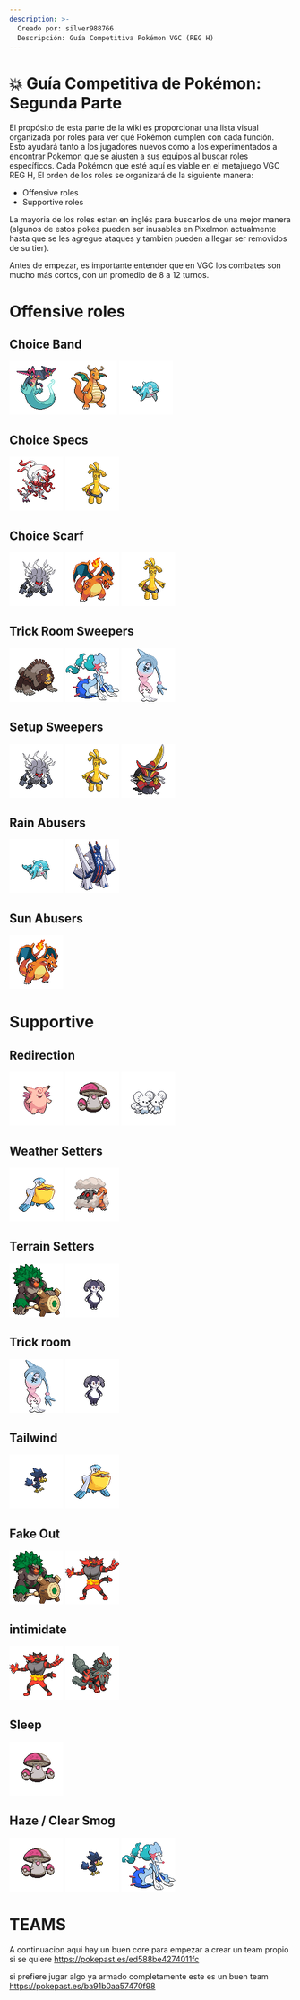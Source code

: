 ```yaml
---
description: >-
  Creado por: silver988766
  Descripción: Guía Competitiva Pokémon VGC (REG H)
---
```


# 💥 Guía Competitiva de Pokémon: Segunda Parte

El propósito de esta parte  de la wiki  es proporcionar una lista visual organizada por roles para ver qué Pokémon cumplen con cada función. Esto ayudará tanto a los jugadores nuevos como a los experimentados a encontrar Pokémon que se ajusten a sus equipos al buscar roles específicos. Cada Pokémon que esté aquí es viable en el metajuego VGC REG H,  El orden de los roles se organizará de la siguiente manera:

- Offensive roles 
- Supportive roles

La mayoria de los roles estan en inglés para buscarlos de una mejor manera (algunos de estos pokes pueden ser inusables en Pixelmon actualmente hasta que se les agregue ataques y tambien pueden a llegar ser removidos de su tier).

Antes de empezar, es importante entender que en VGC los combates son mucho más cortos, con un promedio de 8 a 12 turnos.
# Offensive roles 

## Choice Band 
![Dragapult](../../images/usuarios/silver988766/2157.gif)![Dragonite](../../images/usuarios/silver988766/149.gif) ![Palafin](../../images/usuarios/silver988766/2342.gif)

## Choice Specs
![Zoroark-hisui](../../images/usuarios/silver988766/2261.gif) ![Gholdengo](../../images/usuarios/silver988766/2378.gif)

## Choice Scarf 
![Annihilape](../../images/usuarios/silver988766/2357.gif) ![Charizard](../../images/usuarios/silver988766/6.gif) ![Gholdengo](../../images/usuarios/silver988766/2378.gif)

## Trick Room Sweepers
![ursaluna](../../images/usuarios/silver988766/2262.gif) ![Primarina](../../images/usuarios/silver988766/909.gif) ![Hatterene](../../images/usuarios/silver988766/2115.gif)
## Setup Sweepers 
![Annihilape](images/usuarios/silver988766/2357.gif) ![Gholdengo](images/usuarios/silver988766/2378.gif) ![Kingambit](images/usuarios/silver988766/2361.gif)
## Rain Abusers 
![Palafin](images/usuarios/silver988766/2342.gif) ![Archaludon](images/usuarios/silver988766/2407.gif)
## Sun Abusers 
![Charizard](images/usuarios/silver988766/6.gif)



# Supportive


## Redirection 
![Clefable](images/usuarios/silver988766/36.gif) ![Amoonguss](images/usuarios/silver988766/595.gif) ![Maushold](images/usuarios/silver988766/2303.gif)
## Weather Setters 
![Pelipper](images/usuarios/silver988766/279.gif) ![Torkoal](images/usuarios/silver988766/324.gif)
## Terrain Setters
![Rillaboom](images/usuarios/silver988766/2069.gif) ![Indeedee](images/usuarios/silver988766/2231.gif)
## Trick room 
![Hatterene](images/usuarios/silver988766/2115.gif) ![Indeedee](images/usuarios/silver988766/2231.gif)

## Tailwind 
![Murkrow](images/usuarios/silver988766/198.gif) ![Pelipper](images/usuarios/silver988766/279.gif)

## Fake Out 
 ![Rillaboom](images/usuarios/silver988766/2069.gif) ![incineroar](images/usuarios/silver988766/906.gif)

 ## intimidate 
 ![incineroar](images/usuarios/silver988766/906.gif) ![Arcanine-hisui](images/usuarios/silver988766/2259.gif)

## Sleep 
![Amoonguss](images/usuarios/silver988766/595.gif)

## Haze / Clear Smog
![Amoonguss](images/usuarios/silver988766/595.gif)  ![Murkrow](images/usuarios/silver988766/198.gif) ![Primarina](images/usuarios/silver988766/909.gif)

# TEAMS 


A continuacion aqui hay un buen core para empezar a crear un team propio si se quiere 
https://pokepast.es/ed588be4274011fc 

 si prefiere jugar algo ya armado completamente este es un buen team https://pokepast.es/ba91b0aa57470f98 
